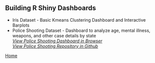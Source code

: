 ## Building R Shiny Dashboards
* Iris Dataset - Basic Kmeans Clustering Dashboard and Interactive Barplots
* Police Shooting Dataset - Dashboard to analyze age, mental illness, weapons, and other case details by state  
*[View Police Shooting Dashboard in Browser](https://baileywellen.shinyapps.io/Fatal_Police_Shootings/?_ga=2.164341372.2143015157.1595203220-1809340919.1595203220)*  
*[View Police Shooting Repository in Github](https://github.com/baileywellen/Learning-RShiny/police_shootings)*

[Home](index.md)

